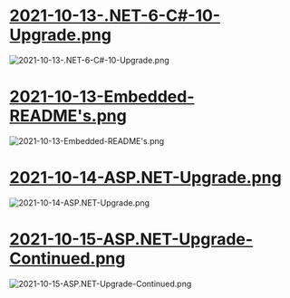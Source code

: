 # [2021-10-13-.NET-6-C#-10-Upgrade.png](http://localhost:8080/streaming/thumbnail?background=%2Fimages%2Fhero%2FCode-1600x900.jpg&title=.NET%206%20%26%20C%23%2010%20Upgrade&subtitle=Is%20it%20really%20easy%3F&image1=%2Fimages%2Freactions%2FPointing-Left-1099x924.png&image1-width=1099&image1-height=924&image1-x=700&image1-y=150&image2=%2Fimages%2Fitems%2FNET-768x768.png&image2-width=468&image2-height=468&image2-x=100)

![2021-10-13-.NET-6-C#-10-Upgrade.png](./2021-10-13-.NET-6-C#-10-Upgrade.png)

# [2021-10-13-Embedded-README's.png](http://localhost:8080/streaming/thumbnail?background=%2Fimages%2Fhero%2FCode-1600x900.jpg&title=Embedded%20README%27s&subtitle=In%20NuGet%20Packages%21&image1=%2Fimages%2Freactions%2FPointing-Left-1099x924.png&image1-width=1099&image1-height=924&image1-x=700&image1-y=150&image2=%2Fimages%2Fitems%2FNET-768x768.png&image2-width=468&image2-height=468&image2-x=100)

![2021-10-13-Embedded-README's.png](./2021-10-13-Embedded-README's.png)

# [2021-10-14-ASP.NET-Upgrade.png](http://localhost:8080/streaming/thumbnail?background=%2Fimages%2Fhero%2FCode-1600x900.jpg&title=ASP.NET%20Upgrade&subtitle=Hidden%20Features&image1=%2Fimages%2Freactions%2FPointing-Left-1099x924.png&image1-width=1099&image1-height=924&image1-x=700&image1-y=150&image2=%2Fimages%2Fitems%2FNET-768x768.png&image2-width=468&image2-height=468&image2-x=100)

![2021-10-14-ASP.NET-Upgrade.png](./2021-10-14-ASP.NET-Upgrade.png)

# [2021-10-15-ASP.NET-Upgrade-Continued.png](http://localhost:8080/streaming/thumbnail?background=%2Fimages%2Fhero%2FCode-1600x900.jpg&title=ASP.NET%20Upgrade&subtitle=Continued...&image1=%2Fimages%2Freactions%2FPointing-Left-1099x924.png&image1-width=1099&image1-height=924&image1-x=700&image1-y=150&image2=%2Fimages%2Fitems%2FNET-768x768.png&image2-width=468&image2-height=468&image2-x=100)

![2021-10-15-ASP.NET-Upgrade-Continued.png](./2021-10-15-ASP.NET-Upgrade-Continued.png)
